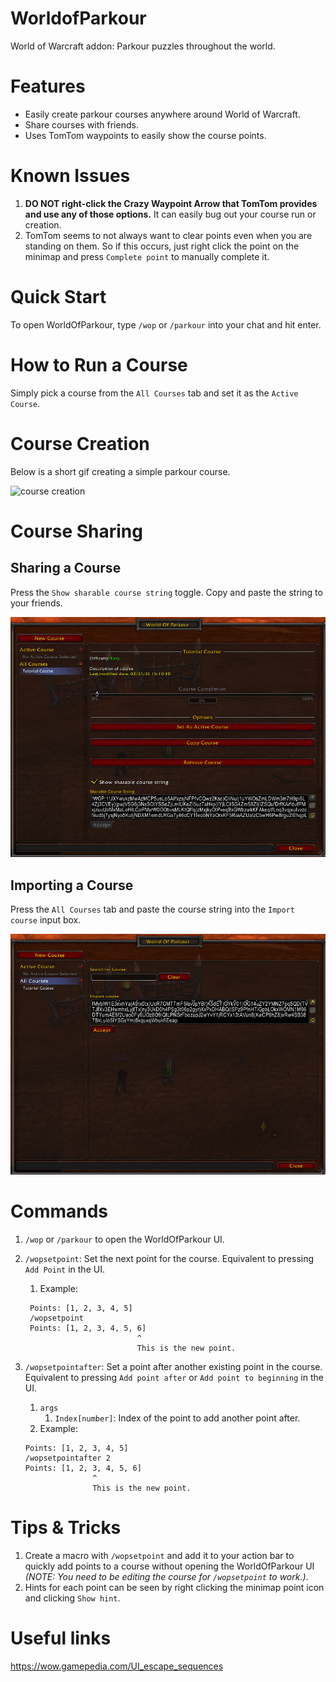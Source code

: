 # WorldofParkour
World of Warcraft addon: Parkour puzzles throughout the world.

# Features

* Easily create parkour courses anywhere around World of Warcraft.
* Share courses with friends.
* Uses TomTom waypoints to easily show the course points.

# Known Issues

1. **DO NOT right-click the Crazy Waypoint Arrow that TomTom provides and use any of those options.** It can easily bug out your course run or creation.
2. TomTom seems to not always want to clear points even when you are standing on them. So if this occurs, just right click the point on the minimap and press `Complete point` to manually complete it.


# Quick Start

To open WorldOfParkour, type `/wop` or `/parkour` into your chat and hit enter.

# How to Run a Course

Simply pick a course from the `All Courses` tab and set it as the `Active Course`.

# Course Creation

Below is a short gif creating a simple parkour course.

![course creation](./docs/media/course_creation.gif "Course Creation")

# Course Sharing

## Sharing a Course

Press the `Show sharable course string` toggle. Copy and paste the string to your friends.

![course share](./docs/media/show_course_share.png "Course Share")

## Importing a Course

Press the `All Courses` tab and paste the course string into the `Import course` input box.

![course import](./docs/media/import_course_share.png "Course Import")


# Commands

1. `/wop` or `/parkour` to open the WorldOfParkour UI.

2. `/wopsetpoint`: Set the next point for the course. Equivalent to pressing `Add Point` in the UI.
   1. Example:

   ```
    Points: [1, 2, 3, 4, 5]
    /wopsetpoint
    Points: [1, 2, 3, 4, 5, 6]
                            ^
                            This is the new point.
   ```

3. `/wopsetpointafter`: Set a point after another existing point in the course. Equivalent to pressing `Add point after` or `Add point to beginning` in the UI. 
   1. `args`
      1. `Index[number]`: Index of the point to add another point after.
   2. Example: 
    
    ```
    Points: [1, 2, 3, 4, 5]
    /wopsetpointafter 2
    Points: [1, 2, 3, 4, 5, 6]
                   ^
                   This is the new point.
    ```

# Tips & Tricks

1. Create a macro with `/wopsetpoint` and add it to your action bar to quickly add points to a course without opening the WorldOfParkour UI _(NOTE: You need to be editing the course for `/wopsetpoint` to work.)_.
2. Hints for each point can be seen by right clicking the minimap point icon and clicking `Show hint`.
   
# Useful links

https://wow.gamepedia.com/UI_escape_sequences